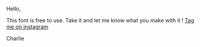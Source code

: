 Hello,

This font is free to use. 
Take it and let me know what you make with it !
[Tag me on instagram](https://www.instagram.com/charlie.le.maignan/)

Charlie
